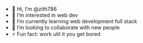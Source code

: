- 👋 Hi, I’m @zith786
- 👀 I’m interested in web dev
- 🌱 I’m currently learning web development full stack
- 💞️ I’m looking to collaborate with new people
- ⚡ Fun fact: work util it you get bored

<!---
Vijay7123/Vijay7123 is a ✨ special ✨ repository because its `README.md` (this file) appears on your GitHub profile.
You can click the Preview link to take a look at your changes.
--->
